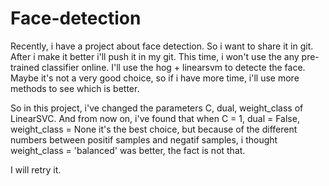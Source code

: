 # Face-detection
Recently, i have a project about face detection. So i want to share it in git. 
After i make it better i'll push it in my git. This time, i won't use the any pre-trained classifier online. I'll use the hog + linearsvm to detecte the face. Maybe it's not a very good choice, so if i have more time, i'll use more methods to see which is better. 

So in this project, i've changed the parameters C, dual, weight_class of LinearSVC.
And from now on, i've found that when C = 1, dual = False, weight_class = None it's the best choice, but because of the different numbers between positif samples and negatif samples, i thought weight_class = 'balanced' was better, the fact is not that. 

I will retry it.
